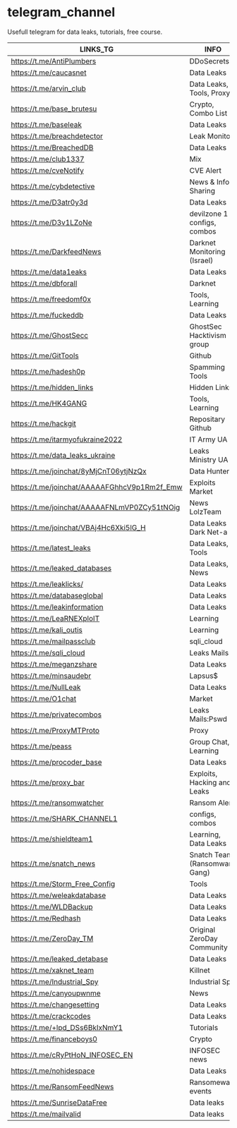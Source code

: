 # telegram_channel
Usefull telegram for data leaks, tutorials, free course.


| LINKS_TG                                    | INFO                          |
|---------------------------------------------|-------------------------------|
| https://t.me/AntiPlumbers                   | DDoSecrets                    |
| https://t.me/caucasnet                      | Data Leaks                    |
| https://t.me/arvin_club                     | Data Leaks, Tools, Proxy      |
| https://t.me/base_brutesu                   | Crypto, Combo List            |
| https://t.me/baseleak                       | Data Leaks                    |
| https://t.me/breachdetector                 | Leak Monitor                  |
| https://t.me/BreachedDB                     | Data Leaks                    |
| https://t.me/club1337                       | Mix                           |
| https://t.me/cveNotify                      | CVE Alert                     |
| https://t.me/cybdetective                   | News & Info Sharing           |
| https://t.me/D3atr0y3d                      | Data Leaks                    |
| https://t.me/D3v1LZoNe                      | devilzone 1 - configs, combos |
| https://t.me/DarkfeedNews                   | Darknet Monitoring (Israel)   |
| https://t.me/data1eaks                      | Data Leaks                    |
| https://t.me/dbforall                       | Darknet                       |
| https://t.me/freedomf0x                     | Tools, Learning               |
| https://t.me/fuckeddb                       | Data Leaks                    |
| https://t.me/GhostSecc                      | GhostSec Hacktivism group     |
| https://t.me/GitTools                       | Github                        |
| https://t.me/hadesh0p                       | Spamming Tools                |
| https://t.me/hidden_links                   | Hidden Links                  |
| https://t.me/HK4GANG                        | Tools, Learning               |
| https://t.me/hackgit                        | Repositary Github             |
| https://t.me/itarmyofukraine2022            | IT Army UA                    |
| https://t.me/data_leaks_ukraine             | Leaks Ministry UA             |
| https://t.me/joinchat/8yMjCnT06ytjNzQx      | Data Hunters                  |
| https://t.me/joinchat/AAAAAFGhhcV9p1Rm2f_Emw | Exploits Market               |
| https://t.me/joinchat/AAAAAFNLmVP0ZCy51tNOig | News LolzTeam                 |
| https://t.me/joinchat/VBAj4Hc6Xki5lG_H      | Data Leaks  Dark Net-a        |
| https://t.me/latest_leaks                   | Data Leaks, Tools             |
| https://t.me/leaked_databases               | Data Leaks, News              |
| https://t.me/leaklicks/                     | Data Leaks                    |
| https://t.me/databaseglobal                 | Data Leaks                    |
| https://t.me/leakinformation                | Data Leaks                    |
| https://t.me/LeaRNEXploIT                   | Learning                      |
| https://t.me/kali_outis                     | Learning                      |
| https://t.me/mailpassclub                   | sqli_cloud                    |
| https://t.me/sqli_cloud                     | Leaks Mails                   |
| https://t.me/meganzshare                    | Data Leaks                    |
| https://t.me/minsaudebr                     | Lapsus$                       |
| https://t.me/NullLeak                       | Data Leaks                    |
| https://t.me/O1chat                         | Market                        |
| https://t.me/privatecombos                  | Leaks Mails:Pswd              |
| https://t.me/ProxyMTProto                   | Proxy                         |
| https://t.me/peass                          | Group Chat, Learning          |
| https://t.me/procoder_base                  | Data Leaks                    |
| https://t.me/proxy_bar                      | Exploits, Hacking and Leaks   |
| https://t.me/ransomwatcher                  | Ransom Alert                  |
| https://t.me/SHARK_CHANNEL1                 | configs, combos               |
| https://t.me/shieldteam1                    | Learning, Data Leaks          |
| https://t.me/snatch_news                    | Snatch Team (Ransomware Gang) |
| https://t.me/Storm_Free_Config              | Tools                         |
| https://t.me/weleakdatabase                 | Data Leaks                    |
| https://t.me/WLDBackup                      | Data Leaks                    |
| https://t.me/Redhash                        | Data Leaks                    |
| https://t.me/ZeroDay_TM                     | Original ZeroDay Community    |
| https://t.me/leaked_detabase                | Data Leaks                    |
| https://t.me/xaknet_team                    | Killnet                       |
| https://t.me/Industrial_Spy                 | Industrial Spy                |
| https://t.me/canyoupwnme                    | News                          |
| https://t.me/changesetting                   | Data Leaks                    |
| https://t.me/crackcodes                     | Data Leaks                    |
| https://t.me/+lpd_DSs6BkIxNmY1		             | Tutorials			                  |			|
| https://t.me/financeboys0		                 | Crypto			                     |
| https://t.me/cRyPtHoN_INFOSEC_EN		          | INFOSEC news		                |
| https://t.me/nohidespace		          | Data Leaks		                  |
| https://t.me/RansomFeedNews		          | Ransomeware events	           |
| https://t.me/SunriseDataFree		          | Data leaks	                   |
| https://t.me/mailvalid		          | Data leaks	                   |

